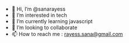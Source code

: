 - 👋 Hi, I’m @sanarayess
- 👀 I’m interested in tech
- 🌱 I’m currently learning javascript
- 💞️ I’m looking to collaborate
- 📫 How to reach me  : rayess.sana@gmail.com

<!---
sanarayess/sanarayess is a ✨ special ✨ repository because its `README.md` (this file) appears on your GitHub profile.
You can click the Preview link to take a look at your changes.
--->
